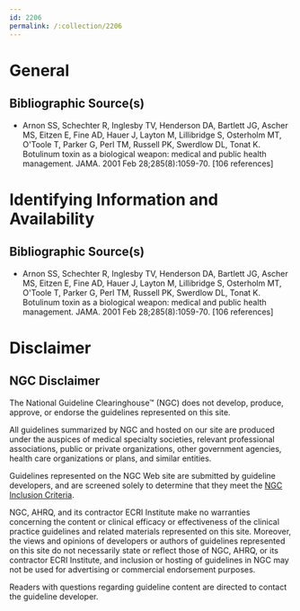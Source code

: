 ```yaml
---
id: 2206
permalink: /:collection/2206
---
```


# General

## Bibliographic Source(s)

- Arnon SS, Schechter R, Inglesby TV, Henderson DA, Bartlett JG, Ascher MS, Eitzen E, Fine AD, Hauer J, Layton M, Lillibridge S, Osterholm MT, O'Toole T, Parker G, Perl TM, Russell PK, Swerdlow DL, Tonat K. Botulinum toxin as a biological weapon: medical and public health management. JAMA. 2001 Feb 28;285(8):1059-70. [106 references]

# Identifying Information and Availability

## Bibliographic Source(s)

- Arnon SS, Schechter R, Inglesby TV, Henderson DA, Bartlett JG, Ascher MS, Eitzen E, Fine AD, Hauer J, Layton M, Lillibridge S, Osterholm MT, O'Toole T, Parker G, Perl TM, Russell PK, Swerdlow DL, Tonat K. Botulinum toxin as a biological weapon: medical and public health management. JAMA. 2001 Feb 28;285(8):1059-70. [106 references]

# Disclaimer

## NGC Disclaimer

The National Guideline Clearinghouse™ (NGC) does not develop, produce, approve, or endorse the guidelines represented on this site.

All guidelines summarized by NGC and hosted on our site are produced under the auspices of medical specialty societies, relevant professional associations, public or private organizations, other government agencies, health care organizations or plans, and similar entities.

Guidelines represented on the NGC Web site are submitted by guideline developers, and are screened solely to determine that they meet the [NGC Inclusion Criteria](/help-and-about/summaries/inclusion-criteria).

NGC, AHRQ, and its contractor ECRI Institute make no warranties concerning the content or clinical efficacy or effectiveness of the clinical practice guidelines and related materials represented on this site. Moreover, the views and opinions of developers or authors of guidelines represented on this site do not necessarily state or reflect those of NGC, AHRQ, or its contractor ECRI Institute, and inclusion or hosting of guidelines in NGC may not be used for advertising or commercial endorsement purposes.

Readers with questions regarding guideline content are directed to contact the guideline developer.

